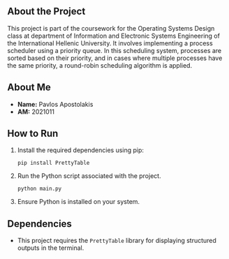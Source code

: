 ## About the Project

This project is part of the coursework for the Operating Systems Design class at department of Information and Electronic Systems Engineering of the International Hellenic University. It involves implementing a process scheduler using a priority queue. In this scheduling system, processes are sorted based on their priority, and in cases where multiple processes have the same priority, a round-robin scheduling algorithm is applied.

## About Me

- **Name:** Pavlos Apostolakis
- **AM:** 2021011

## How to Run

1. Install the required dependencies using pip:
    ```
    pip install PrettyTable
    ```

2. Run the Python script associated with the project.
    ```
    python main.py
    ```

3. Ensure Python is installed on your system.

## Dependencies

- This project requires the `PrettyTable` library for displaying structured outputs in the terminal.


